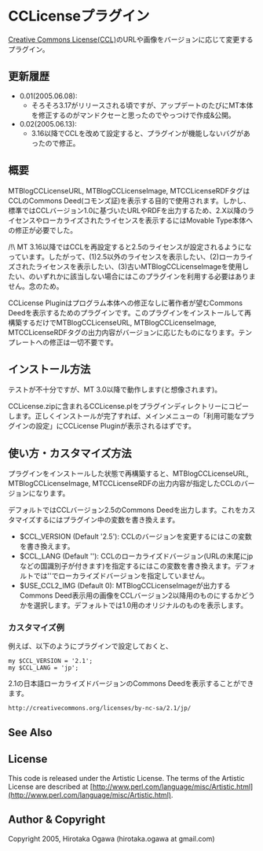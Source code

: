 # CCLicenseプラグイン

[Creative Commons License(CCL)](http://creativecommons.org/)のURLや画像をバージョンに応じて変更するプラグイン。

## 更新履歴

 * 0.01(2005.06.08):
   * そろそろ3.17がリリースされる頃ですが、アップデートのたびにMT本体を修正するのがマンドクセーと思ったのでやっつけで作成&公開。
 * 0.02(2005.06.13):
   * 3.16以降でCCLを改めて設定すると、プラグインが機能しないバグがあったので修正。

## 概要

MTBlogCCLicenseURL, MTBlogCCLicenseImage, MTCCLicenseRDFタグはCCLのCommons Deed(コモンズ証)を表示する目的で使用されます。しかし、標準ではCCLバージョン1.0に基づいたURLやRDFを出力するため、2.X以降のライセンスやローカライズされたライセンスを表示するにはMovable Type本体への修正が必要でした。

 /!\ MT 3.16以降ではCCLを再設定すると2.5のライセンスが設定されるようになっています。したがって、(1)2.5以外のライセンスを表示したい、(2)ローカライズされたライセンスを表示したい、(3)古いMTBlogCCLicenseImageを使用したい、のいずれかに該当しない場合にはこのプラグインを利用する必要はありません。念のため。

CCLicense Pluginはプログラム本体への修正なしに著作者が望むCommons Deedを表示するためのプラグインです。このプラグインをインストールして再構築するだけでMTBlogCCLicenseURL, MTBlogCCLicenseImage, MTCCLicenseRDFタグの出力内容がバージョンに応じたものになります。テンプレートへの修正は一切不要です。

## インストール方法

テストが不十分ですが、MT 3.0以降で動作します(と想像されます)。

CCLicense.zipに含まれるCCLicense.plをプラグインディレクトリーにコピーします。正しくインストールが完了すれば、メインメニューの「利用可能なプラグインの設定」にCCLicense Pluginが表示されるはずです。

## 使い方・カスタマイズ方法

プラグインをインストールした状態で再構築すると、MTBlogCCLicenseURL, MTBlogCCLicenseImage, MTCCLicenseRDFの出力内容が指定したCCLのバージョンになります。

デフォルトではCCLバージョン2.5のCommons Deedを出力します。これをカスタマイズするにはプラグイン中の変数を書き換えます。

 * $CCL_VERSION (Default '2.5'): CCLのバージョンを変更するにはこの変数を書き換えます。
 * $CCL_LANG (Default ''): CCLのローカライズドバージョン(URLの末尾にjpなどの国識別子が付きます)を指定するにはこの変数を書き換えます。デフォルトでは''でローカライズドバージョンを指定していません。
 * $USE_CCL2_IMG (Default 0): MTBlogCCLicenseImageが出力するCommons Deed表示用の画像をCCLバージョン2以降用のものにするかどうかを選択します。デフォルトでは1.0用のオリジナルのものを表示します。

### カスタマイズ例

例えば、以下のようにプラグインで設定しておくと、

    my $CCL_VERSION = '2.1';
    my $CCL_LANG = 'jp';

2.1の日本語ローカライズドバージョンのCommons Deedを表示することができます。

    http://creativecommons.org/licenses/by-nc-sa/2.1/jp/

## See Also

## License

This code is released under the Artistic License. The terms of the Artistic License are described at [http://www.perl.com/language/misc/Artistic.html](http://www.perl.com/language/misc/Artistic.html).

## Author & Copyright

Copyright 2005, Hirotaka Ogawa (hirotaka.ogawa at gmail.com)
